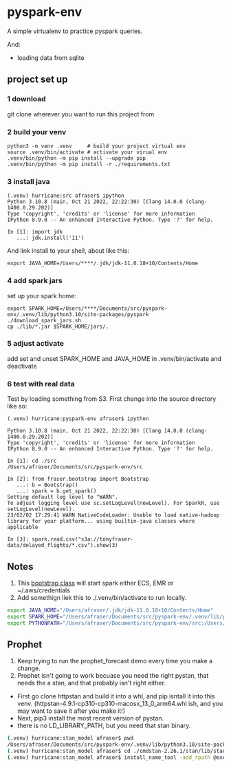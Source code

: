 # pyspark-env
A simple virtualenv to practice pyspark queries.

And: 
* loading data from sqlite



## project set up
### 1 download
git clone wherever you want to run this project from

### 2 build your venv

```
python3 -m venv .venv     # build your project virtual env
source .venv/bin/activate # activate your virual env
.venv/bin/python -m pip install --upgrade pip
.venv/bin/python -m pip install -r ./requirements.txt
```

### 3 install java
```
(.venv) hurricane:src afraser$ ipython
Python 3.10.8 (main, Oct 21 2022, 22:22:30) [Clang 14.0.0 (clang-1400.0.29.202)]
Type 'copyright', 'credits' or 'license' for more information
IPython 8.9.0 -- An enhanced Interactive Python. Type '?' for help.

In [1]: import jdk
   ...: jdk.install('11')

```
And link install to your shell, about like this: 
```
export JAVA_HOME=/Users/****/.jdk/jdk-11.0.18+10/Contents/Home

```
### 4 add spark jars
set up your spark home: 

```
export SPARK_HOME=/Users/****/Documents/src/pyspark-env/.venv/lib/python3.10/site-packages/pyspark
./download_spark_jars.sh
cp ./lib/*.jar $SPARK_HOME/jars/. 

```

### 5 adjust activate
add set and unset SPARK_HOME and JAVA_HOME in .venv/bin/activate and deactivate


### 6 test with real data
Test by loading something from S3. First change into the source directory like so:

```
(.venv) hurricane:pyspark-env afraser$ ipython

Python 3.10.8 (main, Oct 21 2022, 22:22:30) [Clang 14.0.0 (clang-1400.0.29.202)]
Type 'copyright', 'credits' or 'license' for more information
IPython 8.9.0 -- An enhanced Interactive Python. Type '?' for help.

In [1]: cd ./src
/Users/afraser/Documents/src/pyspark-env/src

In [2]: from fraser.bootstrap import Bootstrap
   ...: b = Bootstrap()
   ...: spark = b.get_spark()
Setting default log level to "WARN".
To adjust logging level use sc.setLogLevel(newLevel). For SparkR, use setLogLevel(newLevel).
23/02/02 17:29:41 WARN NativeCodeLoader: Unable to load native-hadoop library for your platform... using builtin-java classes where applicable

In [3]: spark.read.csv("s3a://tonyfraser-data/delayed_flights/*.csv").show(3)
```

## Notes
1. This [bootstrap class](./src/fraser/bootstrap.py) will start spark either ECS, EMR or ~/.aws/credentials 
2. Add somethign liek this to ./.venv/bin/activate to run locally. 
```sh
export JAVA_HOME="/Users/afraser/.jdk/jdk-11.0.18+10/Contents/Home"
export SPARK_HOME="/Users/afraser/Documents/src/pyspark-env/.venv/lib/python3.10/site-packages/pyspark"
export PYTHONPATH="/Users/afraser/Documents/src/pyspark-env/src:/Users/afraser/Documents/src/pyspark-env/.venv/lib/python3.10/site-packages"
```

## Prophet
1. Keep trying to run the prophet_forecast demo every time you make a change. 
1. Prophet isn't going to work becuase you need the right pystan, that needs the a stan, and that probably isn't right either.
- First go clone httpstan and build it into a whl, and pip isntall it into this venv. (httpstan-4.9.1-cp310-cp310-macosx_13_0_arm64.whl ish, and you may want to save it after you make it!)
- Next, pip3 install the most recent version of pystan. 
- there is no LD_LIBRARY_PATH, but you need that stan binary. 
```sh
(.venv) hurricane:stan_model afraser$ pwd
/Users/afraser/Documents/src/pyspark-env/.venv/lib/python3.10/site-packages/prophet/stan_model
(.venv) hurricane:stan_model afraser$ cd ./cmdstan-2.26.1/stan/lib/stan_math/tbb prophet_model.bin
(.venv) hurricane:stan_model afraser$ install_name_tool -add_rpath @executable_path/cmdstan-2.26.1/stan/lib/stan_math/lib/tbb prophet_model.bin
```